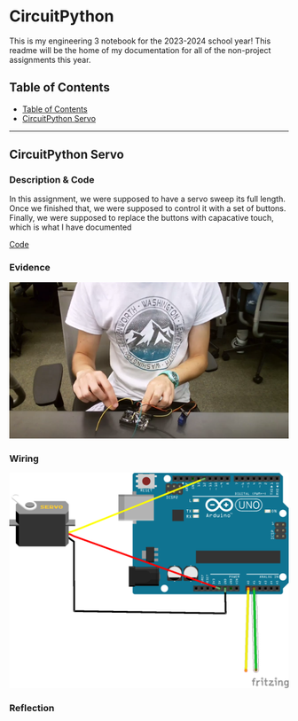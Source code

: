 <h1> CircuitPython</h1>
<p>This is my engineering 3 notebook for the 2023-2024 school year! This readme will be the home of my documentation for all of the non-project assignments this year.</p>

<h2> Table of Contents</h2>
<ul>
<li><a href="#TableOfContents"> Table of Contents</a></li>
<li><a href="#CircuitPython_Servo"> CircuitPython Servo</a></li>
</ul><hr>

<h2>CircuitPython Servo</h2>

<h3>Description & Code</h3>
<p>In this assignment, we were supposed to have a servo sweep its full length. Once we finished that, we were supposed to control it with a set of buttons. Finally, we were supposed to replace the buttons with capacative touch, which is what I have documented</p>
<a href=servo.py>Code</a><br>

<h3>Evidence</h3>

<img src="media/servo.png">



<h3>Wiring</h3>
<img src="media/servoWiring.png">

<h3>Reflection</h3>
<p>